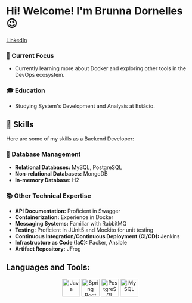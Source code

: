 # Hi! Welcome!  I'm Brunna Dornelles 😉
[LinkedIn](https://www.linkedin.com/in/brunna-d-6516b7231/) 

### 🌱 Current Focus
- Currently learning more about Docker and exploring other tools in the DevOps ecosystem.

### 🎓 Education
- Studying System's Development and Analysis at Estácio.

## 🚀 Skills

Here are some of my skills as a Backend Developer:

### 💽 Database Management
- **Relational Databases:** MySQL, PostgreSQL
- **Non-relational Databases:** MongoDB
- **In-memory Database:** H2

### 📚 Other Technical Expertise
- **API Documentation:** Proficient in Swagger
- **Containerization:** Experience in Docker
- **Messaging Systems:** Familiar with RabbitMQ
- **Testing:** Proficient in JUnit5 and Mockito for unit testing
- **Continuous Integration/Continuous Deployment (CI/CD):** Jenkins
- **Infrastructure as Code (IaC):** Packer, Ansible
- **Artifact Repository:** JFrog

## Languages and Tools:

<div align="center">
  <img src="https://img.icons8.com/color/48/000000/java-duke-logo.png" alt="Java" width="48"/>
  <img src="https://img.icons8.com/color/48/000000/spring-logo.png" alt="Spring Boot" width="48"/>
  <img src="https://img.icons8.com/color/48/000000/postgresql.png" alt="PostgreSQL" width="48"/>
  <img src="https://img.icons8.com/color/48/000000/mysql.png" alt="MySQL" width="48"/>
</div>



